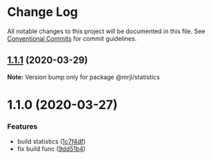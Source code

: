 # Change Log

All notable changes to this project will be documented in this file.
See [Conventional Commits](https://conventionalcommits.org) for commit guidelines.

## [1.1.1](https://www.github.com/camelwu/muliRepo4Lib/compare/@mrjl/statistics@1.1.0...@mrjl/statistics@1.1.1) (2020-03-29)

**Note:** Version bump only for package @mrjl/statistics





# 1.1.0 (2020-03-27)


### Features

* build statistics ([1c7f4df](https://www.github.com/camelwu/muliRepo4Lib/commit/1c7f4df2fb2d416075eb8e039865ebb7e64da6ce))
* fix build func ([9dd51b4](https://www.github.com/camelwu/muliRepo4Lib/commit/9dd51b4939506263470a9d0cae0d06c15e342be5))
